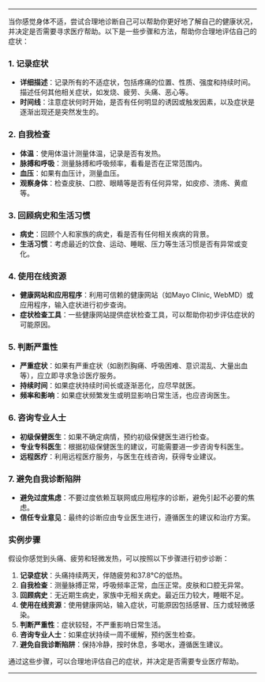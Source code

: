 
---

当你感觉身体不适，尝试合理地诊断自己可以帮助你更好地了解自己的健康状况，并决定是否需要寻求医疗帮助。以下是一些步骤和方法，帮助你合理地评估自己的症状：

### 1. **记录症状**
- **详细描述**：记录所有的不适症状，包括疼痛的位置、性质、强度和持续时间。描述任何其他相关症状，如发烧、疲劳、头痛、恶心等。
- **时间线**：注意症状何时开始，是否有任何明显的诱因或触发因素，以及症状是逐渐出现还是突然发生的。

### 2. **自我检查**
- **体温**：使用体温计测量体温，记录是否有发热。
- **脉搏和呼吸**：测量脉搏和呼吸频率，看看是否在正常范围内。
- **血压**：如果有血压计，测量血压。
- **观察身体**：检查皮肤、口腔、眼睛等是否有任何异常，如皮疹、溃疡、黄疸等。

### 3. **回顾病史和生活习惯**
- **病史**：回顾个人和家族的病史，看是否有任何相关疾病的背景。
- **生活习惯**：考虑最近的饮食、运动、睡眠、压力等生活习惯是否有异常或变化。

### 4. **使用在线资源**
- **健康网站和应用程序**：利用可信赖的健康网站（如Mayo Clinic, WebMD）或应用程序，输入症状进行初步查询。
- **症状检查工具**：一些健康网站提供症状检查工具，可以帮助你初步评估症状的可能原因。

### 5. **判断严重性**
- **严重症状**：如果有严重症状（如剧烈胸痛、呼吸困难、意识混乱、大量出血等），应立即寻求急诊医疗服务。
- **持续时间**：如果症状持续时间长或逐渐恶化，应尽早就医。
- **频率和影响**：如果症状频繁发生或明显影响日常生活，也应咨询医生。

### 6. **咨询专业人士**
- **初级保健医生**：如果不确定病情，预约初级保健医生进行检查。
- **专业专科医生**：根据初级保健医生的建议，可能需要进一步咨询专科医生。
- **远程医疗**：利用远程医疗服务，与医生在线咨询，获得专业建议。

### 7. **避免自我诊断陷阱**
- **避免过度焦虑**：不要过度依赖互联网或应用程序的诊断，避免引起不必要的焦虑。
- **信任专业意见**：最终的诊断应由专业医生进行，遵循医生的建议和治疗方案。

### 实例步骤
假设你感觉到头痛、疲劳和轻微发热，可以按照以下步骤进行初步诊断：

1. **记录症状**：头痛持续两天，伴随疲劳和37.8°C的低热。
2. **自我检查**：测量脉搏正常，呼吸频率正常，血压正常。皮肤和口腔无异常。
3. **回顾病史**：无近期生病史，家族中无相关病史。最近压力较大，睡眠不足。
4. **使用在线资源**：使用健康网站，输入症状，可能原因包括感冒、压力或轻微感染。
5. **判断严重性**：症状较轻，不严重影响日常生活。
6. **咨询专业人士**：如果症状持续一周不缓解，预约医生检查。
7. **避免自我诊断陷阱**：保持冷静，按时休息，多喝水，遵循医生建议。

通过这些步骤，可以合理地评估自己的症状，并决定是否需要专业医疗帮助。

---




